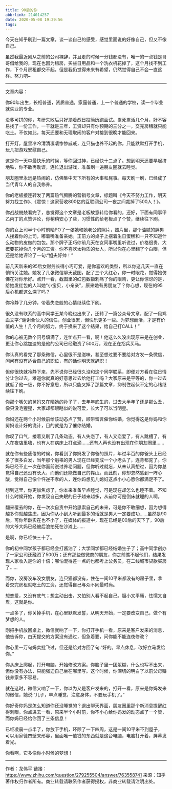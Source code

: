 ```yaml
---
title: 90后的你
abbrlink: 214014257
date: 2020-05-08 19:29:56
tags:
---
```


今天在知乎刷到一篇文章，谈一谈自己的感受，感觉里面说的好像自己，但又不像自己。

虽然我最近刚从之前的公司裸辞，并且走的时候一分钱都没有，唯一的一点钱是哥哥借给我的，现在也因为租房，买些日用品和一个洗衣机花掉了，这个月找不到工作，下个月房租都交不起。但是我仍觉得未来有希望，仍然觉得自己不会一直这样。努力吧~

------

文章内容：

你90年出生，长相普通，资质普通，家庭普通，上一个普通的学校，读一个毕业就失业的专业。

没爹可拼的你，考研失败后只好顶着烈日投简历跑面试。累死累活几个月，好不容易找了一份工作，一干就是三年，工资却只有你预期的三分之一，交完房租就只能吃土。不仅如此，每天还要和无理取闹的客户对接到很晚才能回来。

打开灯，屋里冷冷清清凄凄惨惨戚戚，连只猫也养不起的你，只能默默打开手机，玩几把游戏安慰自己。

这是你一天中最快乐的时候，等你回过神，已经快十二点了。想到明天还要早起挤地铁，你不敢再耽误，连忙退出游戏，准备刷一遍朋友圈就去睡觉。

朋友圈里永远是热闹的，仿佛集中天下所有的大事和屁事。每天刷一刷，已经成了当代青年人的自我修养。

你的老板接连转发了两篇热气腾腾的营销号文章，标题叫《今天不努力工作，明天努力找工作》、《震惊！这家营收800亿的互联网公司一夜之间裁掉了500人！》。

你战战兢兢看完了，总觉得这个文章是老板故意转给你看的，还好，下面有同事甲乙丙丁的点赞评论，你稍稍安心了些，习惯性的给老板点了个赞，继续往下刷。

你的女上司半个小时前晒PO了一张她和她老公的照片，照片里，那个油腻的胖男人搂着你的上司，嘟着嘴准备亲她。正前方的桌子上摆着生日蛋糕和一只不知道什么动物的皮做的包包。那个牌子正巧你前几天在女同事嘴里听说过，价格很贵，大概要花掉你几个月的工资。你不喜欢太物质的女人，所以你在心里翻了个白眼，但还是给她评论了一句:“姐夫好帅！”

前几天新来的95后女财务长得小巧可爱，是你喜欢的类型，所以你这几天一直在悄悄关注她。她发了几张微信聊天截图，配了三个大红心，你一时眼花，觉得她仿佛在对你示好。点开一看，截图里的红包数额刺痛了你的眼睛，更让你惊讶的是，给她发红包的人叫她“小宝贝，小亲亲”，原来她有男朋友了？你心想，现在的95后心机都这么深了吗？

你冷静了几分钟，带着失恋般的心情继续往下刷。

很久没有联系的高中同学王某今晚也出来了，还转了一篇公众号文章，配了一段鸡血文字:“谢谢合伙人的信任，创业很累，但快乐更多一些。为梦想而活，才是有价值的人生！几个月的努力，终于换来了这个结果，给自己打CALL！”

你的心被无数个问号填满了，连忙点开一看，啊！他这么久没出现原来是在创业，更让你心跳加速的是他的公司已经融资了500万，现在正在招兵买马。

你认真的看完了那条微信，心里很不是滋味，甚至想过要不要给对方发一条微信，问问有没有适合自己的职位，有的话你明天就辞职！

但你很快就冷静下来，先不说你已经很久没和这个同学联系，即便对方看在往日情分让你过去，难道你就真的好意思过去给他打工吗？大家原来是平等的，你一过去就低了他一级，你不好意思，所以只能叉掉了那篇文章，抑制住起伏不定的心绪继续往下刷。

你那个嘴欠的舅妈又在晒她的孙子了，去年年底生的，过去大半年了还是那么丑，像只没毛猩猩，大家却都眼瞎似的说可爱，长大了可以当明星。

你妈还在两个小时候前给该动态点了赞，顺带留言催你结婚，你觉得这是你妈和你舅妈设计好的诡计，目的就是为了催你结婚。

你叹了口气，接着又刷了几条动态。有人失恋了，有人又恋爱了，有人跳槽了，有人在夜店里嗨，也有人在病床上打点滴……还有人再也没有出现在你朋友圈里……

就在你有些疲倦的时候，你看到了你妈发了你爸的照片，年过半百的你爸头上已经多了很多白发，当年那个魁梧的男人现在已经变成一个小老头了，连背都驼了。你妈已经不止一次在你面前说过养老问题，但你听过就忘，从未认真想过，因为你总觉得自己还没有长大，而他们还能做自己的靠山。而此刻，你却忽然感到一阵心酸，觉得自己像个忤逆不孝的人，连你妈想见儿媳妇这点小小心愿你都满足不了。

想到这里，你更加焦虑了，你本来准备早点睡觉，可是现在却怎么也睡不着。不知什么时候开始，你发现自己失眠的日子越来越多，从前你可是倒床就睡的人啊。

翻来覆去的你，在一次次自责中开始思索自己的未来，可是你不敢细想，因为想得越多你就越焦虑，因为你从小到大听到最多的话就是男人一定要成功……虽然是90后，可你年龄实在也不小了，在媒体的报道中，现在已经是00后的天下了，90后的大爷大妈已经被后浪拍死在沙滩上……

是啊，你已经快三十了。

你的初中同学孩子都已经会打酱油了；大学同学都已经结婚生子了；高中同学创办了一家公司还融资了500万；还有那些做微商的朋友，你之前瞧不起他们，结果发现人家收入是你的十倍；哪怕混得差一点的也都考上公务员，在二线城市贷款买房了……

而你，没房没车没女朋友，连只猫都没有，住在一间10平米都没有的房子里，拿着交完房租就吃土的工资，还觉得自己与众不同最时尚。

想恋爱，又没有底气；想主动出击，又怕别人看不起自己。胆小又平庸，怯懦又自卑，这就是你。

一点多了，你关掉手机，在心里默默发誓，从明天开始，一定要改变自己，做个有梦想的人。

刚把手机放回桌上，微信就响了一下，你打开手机一看，原来是客户发来的消息，他告诉你，白天提交的方案没有通过，但急着要，问你能不能连夜修改？

你心里一万句妈卖批飞过，但还是给对方回了句:“好的。早点休息，改好立马发给你。”

你从床上爬起，打开电脑，开始修改方案。你脑子里一团浆糊，什么也写不出来，但你没有办法，只能强迫自己坐在哪里写。这个时候，你深切的明白了以前父母赚钱养家多不容易。

就在这时，微信又响了一下，你以为又是客户发来的，打开一看，原来是你妈发来的微信，她说:“儿子，早点睡觉，注意身体，不要玩手机了。”

你好奇你妈是怎么知道你还没睡觉的？退出聊天界面，朋友圈里那个新消息提醒红得刺眼。你点进去一看，原来半个小时前，你不小心给你妈发的动态点了一个赞，而你妈已经给你回了三条信息！

已经凌晨一点半了，你放下手机，环顾了一下四周，这是一间10平米不到屋子，可以用家徒四壁来形容，里面唯一值钱的东西就是这台电脑，电脑打开着，屏幕发着光。

你看啊，它多像你小时候的梦想！

------

作者：龙伟平
链接：https://www.zhihu.com/question/279255504/answer/763558741
来源：知乎
著作权归作者所有。商业转载请联系作者获得授权，非商业转载请注明出处。
